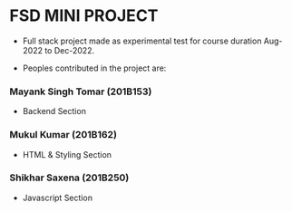 # FSD MINI PROJECT

- Full stack project made as experimental test for course duration Aug-2022 to Dec-2022.

- Peoples contributed in the project are:

### Mayank Singh Tomar (201B153)

- Backend Section

### Mukul Kumar (201B162)

- HTML & Styling Section

### Shikhar Saxena (201B250)

- Javascript Section
